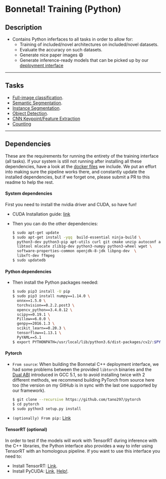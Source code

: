# Bonnetal! Training (Python)

## Description

- Contains Python inferfaces to all tasks in order to allow for:
  - Training of included/novel architectures on included/novel datasets.
  - Evaluate the accuracy on such datasets.
  - Generate nice paper images :smile:
  - Generate inference-ready models that can be picked up by our [deployment interface](../deploy)

---
## Tasks

- [Full-image classification](tasks/classification).
- [Semantic Segmentation](tasks/segmentation).
- [Instance Segmentation](tasks/instances).
- [Object Detection](tasks/detection).
- [CNN Keypoint/Feature Extraction](tasks/features)
- [Counting](tasks/counting)

---
## Dependencies

These are the requirements for running the entirety of the training interface (all tasks). If your system is still not running after installing all these dependencies, have a look at the [docker files](../docker) we include. We put an effort into making sure the pipeline works there, and constantly update the installed dependencies, but if we forget one, please submit a PR to this readme to help the rest.

#### System dependencies

First you need to install the nvidia driver and CUDA, so have fun!

- CUDA Installation guide: [link](https://docs.nvidia.com/cuda/cuda-installation-guide-linux/index.html)

- Then you can do the other dependencies:

  ```sh
  $ sudo apt-get update 
  $ sudo apt-get install -yqq  build-essential ninja-build \
    python3-dev python3-pip apt-utils curl git cmake unzip autoconf autogen \
    libtool mlocate zlib1g-dev python3-numpy python3-wheel wget \
    software-properties-common openjdk-8-jdk libpng-dev  \
    libxft-dev ffmpeg
  $ sudo updatedb
  ```

#### Python dependencies

- Then install the Python packages needed:

  ```sh
  $ sudo pip3 install -U pip
  $ sudo pip3 install numpy==1.14.0 \
    onnx==1.5.0 \
    torchvision==0.2.2.post3 \
    opencv_python==3.4.0.12 \
    scipy==0.19.1 \
    Pillow==6.0.0 \
    genpy==2016.1.3 \
    scikit_learn==0.20.3 \
    tensorflow==1.13.1 \
    PyYAML==5.1
  $ export PYTHONPATH=/usr/local/lib/python3.6/dist-packages/cv2/:$PYTHONPATH # Needed if you have ROS installed (you may want to put it in your .bashrc)
  ```

#### Pytorch 

- `From source`: When building the Bonnetal C++ deployment interface, we had some problems between the provided `libtorch` binaries and the [Dual ABI](https://gcc.gnu.org/onlinedocs/gcc-5.2.0/libstdc++/manual/manual/using_dual_abi.html) introduced in GCC 5.1, so to avoid installing twice with 2 different methods, we recommend building PyTorch from source here too (the version on my GitHub is in sync with the last one supported by our framework).

  ```sh
  $ git clone --recursive https://github.com/tano297/pytorch
  $ cd pytorch
  $ sudo python3 setup.py install
  ```

- `(optionally) From pip:` [Link](https://pytorch.org/)

#### TensorRT (optional)

In order to test if the models will work with TensorRT during inference with the C++ libraries, the Python interface also provides a way to infer using TensorRT with an homologous pipeline. If you want to use this interface you need to:

- Install TensorRT: [Link](https://developer.nvidia.com/tensorrt). 
- Install PyCUDA: [Link](https://pypi.org/project/pycuda/), [Help!](http://alisonrowland.com/articles/installing-pycuda-via-pip).